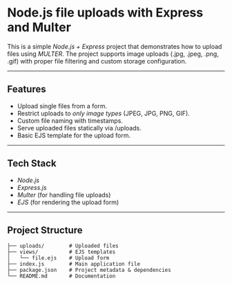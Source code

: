  # Node.js file uploads with Express and Multer



This is a simple *Node.js + Express* project that demonstrates how to upload files using *MULTER*.
The project supports image uploads (.jpg, .jpeg, .png, .gif) with proper file filtering and custom storage configuration.

---

##  Features
- Upload single files from a form.
- Restrict uploads to *only image types* (JPEG, JPG, PNG, GIF).
- Custom file naming with timestamps.
- Serve uploaded files statically via /uploads.
- Basic EJS template for the upload form.

---

## Tech Stack
- *Node.js*
- *Express.js*
- *Multer* (for handling file uploads)
- *EJS* (for rendering the upload form)

---
## Project Structure
```
├── uploads/        # Uploaded files
├── views/          # EJS templates
│   └── file.ejs    # Upload form
├── index.js        # Main application file
├── package.json    # Project metadata & dependencies
└── README.md       # Documentation
```
